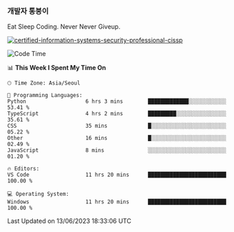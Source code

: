 ### 개발자 통붕이
Eat Sleep Coding.
Never Never Giveup.

[![certified-information-systems-security-professional-cissp](https://user-images.githubusercontent.com/44606727/157613689-acd84ec6-5f8f-4e79-89d9-a8d51f033634.png)](https://www.credly.com/badges/f394a010-85a0-450b-9136-8043af01d71c/public_url)

<!--START_SECTION:waka-->
![Code Time](http://img.shields.io/badge/Code%20Time-1%2C570%20hrs%2048%20mins-blue)

📊 **This Week I Spent My Time On** 

```text
🕑︎ Time Zone: Asia/Seoul

💬 Programming Languages: 
Python                   6 hrs 3 mins        █████████████░░░░░░░░░░░░   53.41 % 
TypeScript               4 hrs 2 mins        █████████░░░░░░░░░░░░░░░░   35.61 % 
CSS                      35 mins             █░░░░░░░░░░░░░░░░░░░░░░░░   05.22 % 
Other                    16 mins             █░░░░░░░░░░░░░░░░░░░░░░░░   02.49 % 
JavaScript               8 mins              ░░░░░░░░░░░░░░░░░░░░░░░░░   01.20 % 

🔥 Editors: 
VS Code                  11 hrs 20 mins      █████████████████████████   100.00 % 

💻 Operating System: 
Windows                  11 hrs 20 mins      █████████████████████████   100.00 % 
```


 Last Updated on 13/06/2023 18:33:06 UTC
<!--END_SECTION:waka-->
